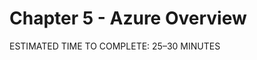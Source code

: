# Chapter 5 - Azure Overview

<div class="time-pill">ESTIMATED TIME TO COMPLETE: 25–30 MINUTES</div>